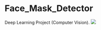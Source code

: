 # Face_Mask_Detector
Deep Learning Project (Computer Vision).
<a href="#"><img src="https://giphy.com/gifs/lQCaT83dsWcXsvWeln/html5"/></a>
